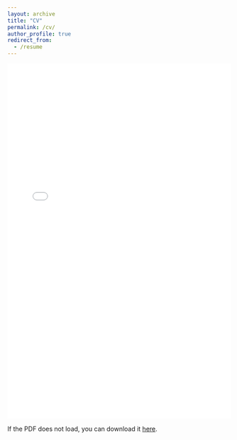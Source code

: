 ```yaml
---
layout: archive
title: "CV"
permalink: /cv/
author_profile: true
redirect_from:
  - /resume
---
```


<iframe src="/assets/pdf/slaytonAcademicCV_Sep2024.pdf" style="width:100%; height:800px;" frameborder="0"></iframe>

<p>If the PDF does not load, you can download it <a href="/assets/pdf/slaytonAcademicCV_Sep024.pdf">here</a>.</p>
